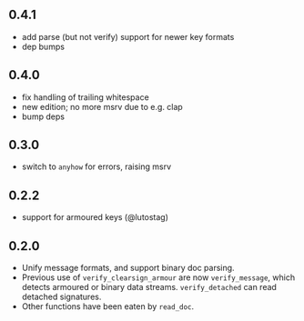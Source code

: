 ## 0.4.1

 * add parse (but not verify) support for newer key formats
 * dep bumps


## 0.4.0

 * fix handling of trailing whitespace
 * new edition; no more msrv due to e.g. clap
 * bump deps


## 0.3.0

 * switch to `anyhow` for errors, raising msrv


## 0.2.2

 * support for armoured keys (@lutostag)


## 0.2.0

 * Unify message formats, and support binary doc
     parsing.
 * Previous use of `verify_clearsign_armour` are now
     `verify_message`, which detects armoured or binary
      data streams. `verify_detached` can read
     detached signatures.
 * Other functions have been eaten by `read_doc`.
